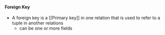 #### Foreign Key
- A foreign key is a [[Primary key]] in one relation that is used to refer to a tuple in another relations
	- can be one or more fields